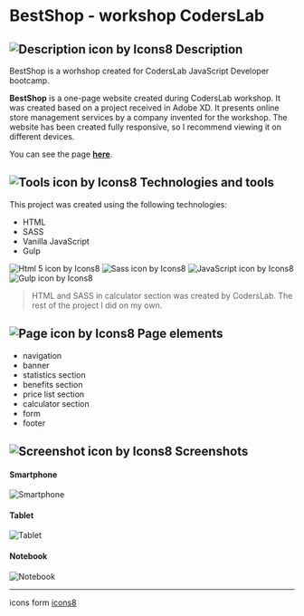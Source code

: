 # BestShop - workshop CodersLab

## ![Description icon by Icons8](https://img.icons8.com/dusk/24/000000/document--v1.png) Description

BestShop is a worhshop created for CodersLab JavaScript Developer bootcamp.

**BestShop** is a one-page website created during CodersLab workshop. It was created based on a project received in Adobe XD. It presents online store management services by a company invented for the workshop.
The website has been created fully responsive, so I recommend viewing it on different devices.

You can see the page **[here](https://majka521.github.io/BestShop-workshop-CodersLab/)**.

## ![Tools icon by Icons8](https://img.icons8.com/external-icongeek26-linear-colour-icongeek26/24/000000/external-tools-plumbing-icongeek26-linear-colour-icongeek26.png) Technologies and tools

This project was created using the following technologies:

- HTML
- SASS
- Vanilla JavaScript
- Gulp

![Html 5 icon by Icons8](https://img.icons8.com/color/50/000000/html-5.png)
![Sass icon by Icons8](https://img.icons8.com/color/50/000000/sass.png)
![JavaScript icon by Icons8](https://img.icons8.com/color/50/000000/javascript--v2.png)
![Gulp icon by Icons8](https://img.icons8.com/external-tal-revivo-color-tal-revivo/50/000000/external-gulp-an-open-source-javascript-toolkit-by-fractal-innovations-logo-color-tal-revivo.png)

> HTML and SASS in calculator section was created by CodersLab. The rest of the project I did on my own.

## ![Page icon by Icons8](https://img.icons8.com/external-justicon-lineal-color-justicon/24/000000/external-landing-page-responsive-web-design-justicon-lineal-color-justicon.png) Page elements

- navigation
- banner
- statistics section
- benefits section
- price list section
- calculator section
- form
- footer

## ![Screenshot icon by Icons8](https://img.icons8.com/dusk/24/000000/unsplash.png) Screenshots

#### Smartphone

![Smartphone](https://media.giphy.com/media/ukzhMMKkVqqkyssHVr/giphy.gif)

#### Tablet

![Tablet](https://media.giphy.com/media/CTRupW2IcZ9sNc450I/giphy.gif)

#### Notebook

![Notebook](https://media.giphy.com/media/V1laBRA91bDFK5ZmaD/giphy.gif)

---

icons form [icons8](https://icons8.com/)
